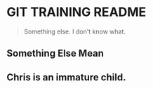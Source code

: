 # GIT TRAINING README

> Something else. I don't know what.

## Something Else Mean
## Chris is an immature child.
